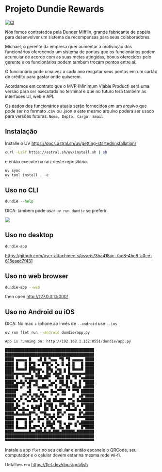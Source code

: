 # Projeto Dundie Rewards

[![CI](https://github.com/rochacbruno/dundie-rewards/actions/workflows/main.yml/badge.svg)](https://github.com/rochacbruno/dundie-rewards/actions/workflows/main.yml)

Nós fomos contratados pela Dunder Mifflin, grande fabricante de papéis para desenvolver um sistema
de recompensas para seus colaboradores.

Michael, o gerente da empresa quer aumentar a motivação dos funcionários oferecendo um sistema
de pontos que os funcionários podem acumular de acordo com as suas metas atingidas, bonus oferecidos
pelo gerente e os funcionários podem também trocam pontos entre sí.

O funcionário pode uma vez a cada ano resgatar seus pontos em um cartão de crédito para gastar onde
quiserem.

Acordamos em contrato que o MVP (Minimum Viable Product) será uma versão para ser executada no terminal
e que no futuro terá também as interfaces UI, web e API.

Os dados dos funcionários atuais serão fornecidos em um arquivo que pode ser no formato .csv ou .json
e este mesmo arquivo poderá ser usado para versões futuras. `Nome, Depto, Cargo, Email`


## Instalação

Installe o UV https://docs.astral.sh/uv/getting-started/installation/

```bash
curl -LsSf https://astral.sh/uv/install.sh | sh
```

e então execute na raiz deste repositório.

```py
uv sync
uv tool install . -e
```

## Uso no CLI

```py
dundie --help
```

DICA: tambem pode usar `uv run dundie` se preferir.

![](./assets/dundie.gif)


## Uso no desktop

```bash
dundie-app
```

https://github.com/user-attachments/assets/3ba418ac-7ac8-4bc8-a0ee-615eaec7f431


## Uso no web browser

```bash
dundie-app --web
```

then open http://127.0.0.1:5000/

## Uso no Android ou iOS


DICA: No mac + iphone ao invés de `--android` use `--ios`

```bash
uv run flet run --android dundie/app.py

App is running on: http://192.168.1.132:8551/dundie/app.py

█████████████████████████████████████████
█████████████████████████████████████████
████ ▄▄▄▄▄ █   ▄█ █ ▀▄▄▄ ▀█ ▀█ ▄▄▄▄▄ ████
████ █   █ █▀█ ▄ █▀█▀▄ ▀▄ █ ▄█ █   █ ████
████ █▄▄▄█ ███▄▄▄  ██▄ ▀▄▄ ▄ █ █▄▄▄█ ████
████▄▄▄▄▄▄▄█ ▀▄█ ▀ █▄▀▄█▄█ ▀ █▄▄▄▄▄▄▄████
████ █  ▀▄▄▄█ ▀██▄██▀  ▀█▄█ ██ ▀█ ▀▄▄████
████▀▄▄█▄▀▄█▀▀█  ▀  ▀▄▄▀ ██ █ █ ▄ █ ▀████
██████ ▄▀ ▄█ ▀▀▄▄██▄▀▀ █ ▄▀▀█▄ ██▄█ ▄████
█████▀    ▄█   ▀▄ ▄▄ █▄▄▀▀██ ▀ ▀▀█ ██████
█████  ▄▀▀▄▀▄▀█▄▀█▄  ▀ ▄▀ ▀▀   █  ▄█▀████
████▄▀▄▀ ▀▄▄▀█▄▀█ ▀▄█ ██▄██▀ ▀▀▄ █▄██████
████ █▄ ▀ ▄ ▄ ▄▄█ █▀██ ▄ █▀█▄█▀█ ▄ █▀████
█████▀▄▄█▄▄ ▀█▀█  ██ █▄▀▄▄  ▄█▄▄█ ▄ ▄████
████▄█▄▄█▄▄█▀▀▄ ▀▀█▄▄ ▄ █▀▄▀ ▄▄▄  █▀▄████
████ ▄▄▄▄▄ █ ▄ █▄▄▀▄▀█▀▄▀▀   █▄█ ▀▀▀▀████
████ █   █ █▀  ▀ ▄ ██▄█ ▀█ ▄ ▄▄ ▄▀▄██████
████ █▄▄▄█ █▄█▀▀▄▀▄▀▀█▄  █▄ ██  ▀  █▀████
████▄▄▄▄▄▄▄█▄▄███▄█▄█▄███▄██████▄████████
█████████████████████████████████████████
▀▀▀▀▀▀▀▀▀▀▀▀▀▀▀▀▀▀▀▀▀▀▀▀▀▀▀▀▀▀▀▀▀▀▀▀▀▀▀▀▀
```

Instale a app `flet` no seu celular e então escaneie o  QRCode, seu computador e o celular devem estar na mesma rede wi-fi.

Detalhes em https://flet.dev/docs/publish